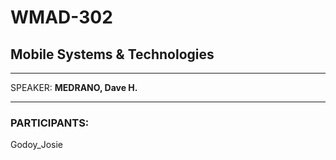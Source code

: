 # WMAD-302

## Mobile Systems & Technologies

---

SPEAKER: **MEDRANO, Dave H.**

---

### PARTICIPANTS:
Godoy_Josie